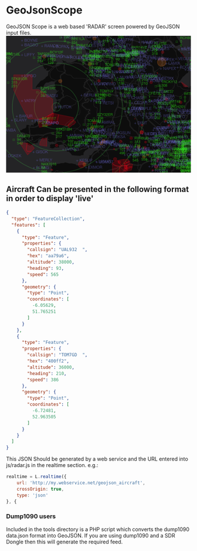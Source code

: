 # GeoJsonScope

GeoJSON Scope is a web based 'RADAR' screen powered by GeoJSON input files. 
![screenshot](https://raw.githubusercontent.com/Surfrdan/GeoJsonScope/master/docs/screenshot.png)

## Aircraft Can be presented in the following format in order to display 'live' 

```json
{
  "type": "FeatureCollection",
  "features": [
    {
      "type": "Feature",
      "properties": {
        "callsign": "UAL932  ",
        "hex": "aa79a6",
        "altitude": 38000,
        "heading": 93,
        "speed": 565
      },
      "geometry": {
        "type": "Point",
        "coordinates": [
          -6.05629,
          51.765251
        ]
      }
    },
    {
      "type": "Feature",
      "properties": {
        "callsign": "TOM7GD  ",
        "hex": "400ff2",
        "altitude": 36000,
        "heading": 210,
        "speed": 386
      },
      "geometry": {
        "type": "Point",
        "coordinates": [
          -6.72481,
          52.963505
        ]
      }
    }
  ]
}
```

This JSON Should be generated by a web service and the URL entered into js/radar.js in the realtime section. e.g.:

```javascript
realtime = L.realtime({
    url: 'http://my.webservice.net/geojson_aircraft',
    crossOrigin: true,
    type: 'json'
}, {
```

### Dump1090 users
Included in the tools directory is a PHP script which converts the dump1090 data.json format into GeoJSON. If you are using dump1090 and a SDR Dongle then this will generate the required feed.
